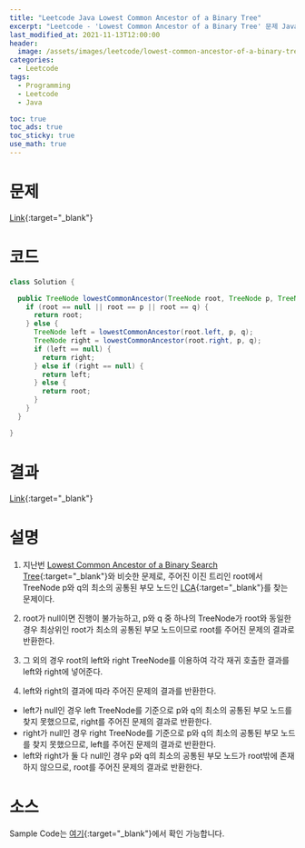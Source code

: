```yaml
---
title: "Leetcode Java Lowest Common Ancestor of a Binary Tree"
excerpt: "Leetcode - 'Lowest Common Ancestor of a Binary Tree' 문제 Java 풀이"
last_modified_at: 2021-11-13T12:00:00
header:
  image: /assets/images/leetcode/lowest-common-ancestor-of-a-binary-tree.png
categories:
  - Leetcode
tags:
  - Programming
  - Leetcode
  - Java

toc: true
toc_ads: true
toc_sticky: true
use_math: true
---
```

# 문제
[Link](https://leetcode.com/problems/lowest-common-ancestor-of-a-binary-tree/){:target="_blank"}

# 코드
```java
class Solution {

  public TreeNode lowestCommonAncestor(TreeNode root, TreeNode p, TreeNode q) {
    if (root == null || root == p || root == q) {
      return root;
    } else {
      TreeNode left = lowestCommonAncestor(root.left, p, q);
      TreeNode right = lowestCommonAncestor(root.right, p, q);
      if (left == null) {
        return right;
      } else if (right == null) {
        return left;
      } else {
        return root;
      }
    }
  }

}
```

# 결과
[Link](https://leetcode.com/submissions/detail/586287147/){:target="_blank"}

# 설명
1. 지난번 [Lowest Common Ancestor of a Binary Search Tree](../lowest-common-ancestor-of-a-binary-search-tree){:target="_blank"}와 비슷한 문제로, 주어진 이진 트리인 root에서 TreeNode p와 q의 최소의 공통된 부모 노드인 [LCA](https://en.wikipedia.org/wiki/Lowest_common_ancestor){:target="_blank"}를 찾는 문제이다.

2. root가 null이면 진행이 불가능하고, p와 q 중 하나의 TreeNode가 root와 동일한 경우 최상위인 root가 최소의 공통된 부모 노드이므로 root를 주어진 문제의 결과로 반환한다.

3. 그 외의 경우 root의 left와 right TreeNode를 이용하여 각각 재귀 호출한 결과를 left와 right에 넣어준다.

4. left와 right의 결과에 따라 주어진 문제의 결과를 반환한다.
- left가 null인 경우 left TreeNode를 기준으로 p와 q의 최소의 공통된 부모 노드를 찾지 못했으므로, right를 주어진 문제의 결과로 반환한다.
- right가 null인 경우 right TreeNode를 기준으로 p와 q의 최소의 공통된 부모 노드를 찾지 못했으므로, left를 주어진 문제의 결과로 반환한다.
- left와 right가 둘 다 null인 경우 p와 q의 최소의 공통된 부모 노드가 root밖에 존재하지 않으므로, root를 주어진 문제의 결과로 반환한다.

# 소스
Sample Code는 [여기](https://github.com/GracefulSoul/leetcode/blob/master/src/main/java/gracefulsoul/problems/LowestCommonAncestorOfABinaryTree.java){:target="_blank"}에서 확인 가능합니다.